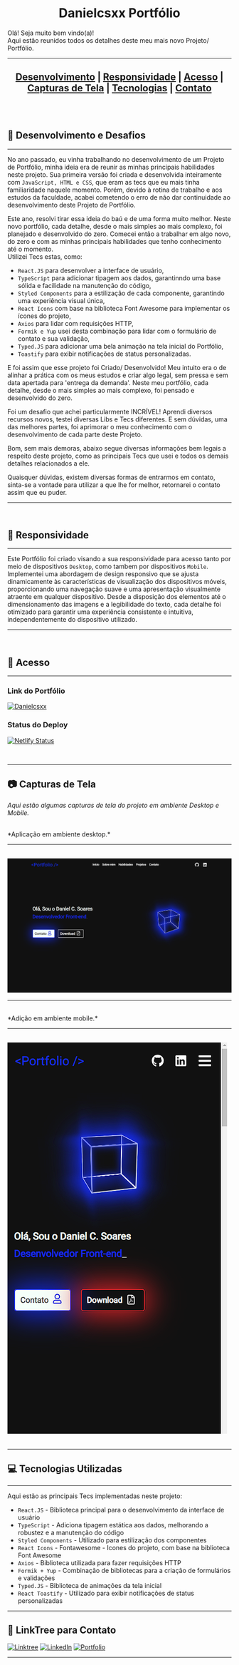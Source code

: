 <div align="center">
  <h1 align="center">Danielcsxx Portfólio</h1>
</div>

<div>
  <p>
    Olá! Seja muito bem vindo(a)! 
    <br/>
    Aqui estão reunidos todos os detalhes deste meu mais novo Projeto/ Portfólio. 
    <br/>
  </p>
</div>

---

<div  align="center">
  <h2>
    <a href="#-desenvolvimento-e-Desafios">Desenvolvimento</a> |
    <a href="#-responsividade">Responsividade</a> |
    <a href="#-acesso">Acesso</a> |
    <a href="#-capturas-de-tela">Capturas de Tela</a> |
    <a href="#-tecnologias-utilizadas">Tecnologias</a> |
    <a href="#-linkTree-para-Contato">Contato</a>
  </h2>
</div>

<br/>
<br/>

## 🧠 Desenvolvimento e Desafios

---

No ano passado, eu vinha trabalhando no desenvolvimento de um Projeto de Portfólio, minha ideia era de reunir as minhas principais habilidades neste projeto.
Sua primeira versão foi criada e desenvolvida inteiramente com `JavaScript, HTML e CSS`, que eram as tecs que eu mais tinha familiaridade naquele momento. 
Porém, devido à rotina de trabalho e aos estudos da faculdade, acabei cometendo o erro de não dar continuidade ao desenvolvimento deste Projeto de Portfólio.

Este ano, resolvi tirar essa ideia do baú e de uma forma muito melhor. Neste novo portfólio, cada detalhe, desde o mais simples ao mais complexo, foi planejado e desenvolvido do zero. 
Comecei então a trabalhar em algo novo, do zero e com as minhas principais habilidades que tenho conhecimento até o momento.<br/>
Utilizei Tecs estas, como:<br/>
- `React.JS` para desenvolver a interface de usuário,<br/>
- `TypeScript` para adicionar tipagem aos dados, garantinndo uma base sólida e facilidade na manutenção do código,<br/>
- `Styled Components` para a estilização de cada componente, garantindo uma experiência visual única,<br/>
- `React Icons` com base na biblioteca Font Awesome para implementar os ícones do projeto,<br/>
- `Axios` para lidar com requisições HTTP,<br/>
- `Formik e Yup` usei desta combinação para lidar com o formulário de contato e sua validação,<br/>
- `Typed.JS` para adicionar uma bela animação na tela inicial do Portfólio,<br/>
- `Toastify` para exibir notificações de status personalizadas.<br/>

E foi assim que esse projeto foi Criado/ Desenvolvido! Meu intuito era o de alinhar a prática com os meus estudos e criar algo legal, sem pressa e sem data apertada para 'entrega da demanda'.
Neste meu portfólio, cada detalhe, desde o mais simples ao mais complexo, foi pensado e desenvolvido do zero.

Foi um desafio que achei particularmente INCRÍVEL! Aprendi diversos recursos novos, testei diversas Libs e Tecs diferentes. 
E sem dúvidas, uma das melhores partes, foi aprimorar o meu conhecimento com o desenvolvimento de cada parte deste Projeto.

Bom, sem mais demoras, abaixo segue diversas informações bem legais a respeito deste projeto, como as principais Tecs que usei e todos os demais detalhes relacionados a ele.

Quaisquer dúvidas, existem diversas formas de entrarmos em contato, sinta-se a vontade para utilizar a que lhe for melhor, retornarei o contato assim que eu puder.

---

<br/>

## 🎯 Responsividade 

---

Este Portfólio foi criado visando a sua responsividade para acesso tanto por meio de dispositivos `Desktop`, como tambem por dispositivos `Mobile`.
Implementei uma abordagem de design responsivo que se ajusta dinamicamente às características de visualização dos dispositivos móveis,
proporcionando uma navegação suave e uma apresentação visualmente atraente em qualquer dispositivo. 
Desde a disposição dos elementos até o dimensionamento das imagens e a legibilidade do texto, 
cada detalhe foi otimizado para garantir uma experiência consistente e intuitiva, independentemente do dispositivo utilizado.

---

<br/>

## 🔗 Acesso

---

### Link do Portfólio

<a href="https://danielcsxx.netlify.app" target="_blank">![Danielcsxx](https://img.shields.io/badge/Danielcsxx%20🚀-Portfólio-152AE6)</a>


### Status do Deploy

[![Netlify Status](https://api.netlify.com/api/v1/badges/51b21e4b-eb81-493b-bb93-d7a86eb74289/deploy-status)](https://app.netlify.com/sites/danielcsxx/deploys)

<br/>

---

## 📷 Capturas de Tela

_*Aqui estão algumas capturas de tela do projeto em ambiente Desktop e Mobile.*_ <br/>

<br/>
*Aplicação em ambiente desktop.*

---
<br/>

<div>
<img src="/src/pictures/Portfolio-Desktop.png" alt="Profile Danielcsxx Desktop" width:"50%">
</div>

---

<br/>
*Adição em ambiente mobile.*

---
<br/>

<div>
<img src="/src/pictures/Portfolio-Mobile.png" alt="Profile Danielcsxx Mobile" width:"60%">
</div>

<br/>

---

## 💻 Tecnologias Utilizadas

---

Aqui estão as principais Tecs implementadas neste projeto:

- `React.JS` - Biblioteca principal para o desenvolvimento da interface de usuário
- `TypeScript` - Adiciona tipagem estática aos dados, melhorando a robustez e a manutenção do código
- `Styled Components` - Utilizado para estilização dos componentes
- `React Icons` - Fontawesome - Icones do projeto, com base na biblioteca Font Awesome
- `Axios` - Biblioteca utilizada para fazer requisições HTTP
- `Formik + Yup` - Combinação de bibliotecas para a criação de formulários e validações
- `Typed.JS` - Biblioteca de animações da tela inicial
- `React Toastify` - Utilizado para exibir notificações de status personalizadas

---

## 🚀 LinkTree para Contato

[![Linktree](https://img.shields.io/badge/linktree-39E09B?style=for-the-badge&logo=linktree&logoColor=white)](https://linktr.ee/daniel.csxx)
[![LinkedIn](https://img.shields.io/badge/LinkedIn-0077B5?style=for-the-badge&logo=linkedin&logoColor=white)](https://www.linkedin.com/in/Danielcsxx)
[![Portfolio](https://img.shields.io/badge/Portfolio-152AE6?style=for-the-badge&logo=todoist&logoColor=white)](https://Danielcsxx.netlify.app)

---

<br/>

